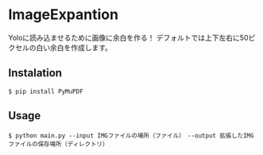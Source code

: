 # ImageExpantion
Yoloに読み込ませるために画像に余白を作る！
デフォルトでは上下左右に50ピクセルの白い余白を作成します。

## Instalation
```
$ pip install PyMuPDF
```

## Usage
```
$ python main.py --input IMGファイルの場所（ファイル）　--output 拡張したIMGファイルの保存場所（ディレクトリ）
```
